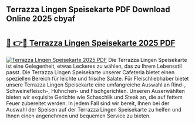 ## Terrazza Lingen Speisekarte PDF Download Online 2025 cbyaf

# <h2><a href="http://gc69ebp.nevu.top/?p=Terrazza+Lingen+Speisekarte">🔗 👉🔴 Terrazza Lingen Speisekarte 2025 PDF</a></h2>

[![Terrazza Lingen Speisekarte 2025 PDF](https://i.imgur.com/dBaPXMq.png)](http://gc69ebp.nevu.top/?p=Terrazza+Lingen+Speisekarte)
Die Terrazza Lingen Speisekarte ist eine Gelegenheit, etwas Leckeres zu wählen, das zu Ihrem Lebensstil passt. Die Terrazza Lingen Speisekarte unserer Cafeteria bietet einen speziellen Bereich für leichte und frische Salate. Für Fleischliebhaber bietet unsere Terrazza Lingen Speisekarte eine umfangreiche Auswahl an Rind-, Schweinefleisch-, Hühnchen- und Fischgerichten. Unseren Auserwählten bieten wir exquisite Gerichte wie Schaschlik und Steak an, die auf fettem Feuer zubereitet werden. In jedem Fall sind wir bereit, Ihnen bei der Auswahl der Speisen auf der Terrazza Lingen Speisekarte zu helfen und Ihnen einen angenehmen und bequemen Service zu bieten.
